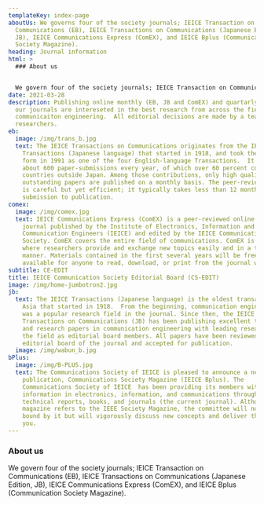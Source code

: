 ```yaml
---
templateKey: index-page
aboutUs: We governs four of the society journals; IEICE Transaction on
  Communications (EB), IEICE Transactions on Communications (Japanese Edition,
  JB), IEICE Communications Express (ComEX), and IEICE Bplus (Communication
  Society Magazine).
heading: Journal information
html: >
  ### About us


  We govern four of the society journals; IEICE Transaction on Communications (EB), IEICE Transactions on Communications (Japanese Edition, JB), IEICE Communications Express (ComEX), and IEICE Bplus (Communication Society Magazine).
date: 2021-03-28
description: Publishing online monthly (EB, JB and ComEX) and quartarly (Bplus),
  our journals are intereseted in the best research from across the field of
  communicaiton engineering.  All editorial decisions are made by a team of top
  researchers.
eb:
  image: /img/trans_b.jpg
  text: The IEICE Transactions on Communications originates from the IEICE
    Transactions (Japanese language) that started in 1918, and took the current
    form in 1991 as one of the four English-language Transactions.  It receives
    about 600 paper-submissions every year, of which over 60 percent come from
    countries outside Japan. Among those contributions, only high quality and
    outstanding papers are published on a monthly basis. The peer-review process
    is careful but yet efficient; it typically takes less than 12 months from
    submission to publication.
comex:
  image: /img/comex.jpg
  text: IEICE Communications Express (ComEX) is a peer-reviewed online letter
    journal published by the Institute of Electronics, Information and
    Communication Engineers (IEICE) and edited by the IEICE Communications
    Society. ComEX covers the entire field of communications. ComEX is a medium
    where researchers provide and exchange new topics easily and in a timely
    manner. Materials contained in the first several years will be freely
    available for anyone to read, download, or print from the journal web site.
subtitle: CE-EDIT
title: IEICE Communication Society Editorial Board (CS-EDIT)
image: /img/home-jumbotron2.jpg
jb:
  text: The IEICE Transactions (Japanese language) is the oldest transaction in
    Asia that started in 1918.  From the beginning, communication engineering
    was a popular research field in the journal. Since then, the IEICE
    Transactions on Communications (JB) has been publishing excellent technical
    and research papers in communication engineering with leading researchers in
    the field as editorial board members. All papers have been reviewed by the
    editorial board of the journal and accepted for publication.
  image: /img/wabun_b.jpg
bPlus:
  image: /img/B-PLUS.jpg
  text: The Communications Society of IEICE is pleased to announce a new
    publication, Communications Society Magazine (IEICE Bplus). The
    Communications Society of IEICE  has been providing its members with
    information in electronics, information, and communications through papers,
    technical reports, books, and journals (the current journal). Although the
    magazine refers to the IEEE Society Magazine, the committee will not be
    bound by it but will vigorously discuss new concepts and deliver them to
    you.
---
```


### About us

We govern four of the society journals; IEICE Transaction on Communications (EB), IEICE Transactions on Communications (Japanese Edition, JB), IEICE Communications Express (ComEX), and IEICE Bplus (Communication Society Magazine).